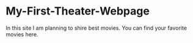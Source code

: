 # My-First-Theater-Webpage
In this site I am planning to shire best movies. You can find your favorite movies here.
